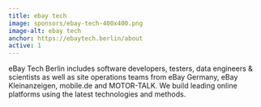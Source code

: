 ```yaml
---
title: ebay tech
image: sponsors/ebay-tech-400x400.png
image-alt: ebay tech
anchor: https://ebaytech.berlin/about
active: 1
---
```


eBay Tech Berlin includes software developers, testers, data engineers & scientists as well as site operations teams from eBay Germany, eBay Kleinanzeigen, mobile.de and MOTOR-TALK. We build leading online platforms using the latest technologies and methods.

